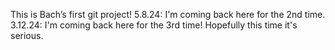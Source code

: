 This is Bach’s first git project!
5.8.24: I'm coming back here for the 2nd time.
3.12.24: I'm coming back here for the 3rd time! Hopefully this time it's serious.
